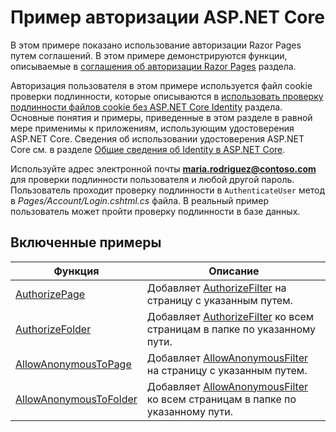 # <a name="aspnet-core-authorization-sample"></a>Пример авторизации ASP.NET Core

В этом примере показано использование авторизации Razor Pages путем соглашений. В этом примере демонстрируются функции, описываемые в [соглашения об авторизации Razor Pages](https://docs.microsoft.com/aspnet/core/security/authorization/razor-pages-authorization) раздела.

Авторизация пользователя в этом примере используется файл cookie проверки подлинности, которые описываются в [использовать проверку подлинности файлов cookie без ASP.NET Core Identity](https://docs.microsoft.com/aspnet/core/security/authentication/cookie) раздела. Основные понятия и примеры, приведенные в этом разделе в равной мере применимы к приложениям, использующим удостоверения ASP.NET Core. Сведения об использовании удостоверения ASP.NET Core см. в разделе [Общие сведения об Identity в ASP.NET Core](https://docs.microsoft.com/aspnet/core/security/authentication/identity).

Используйте адрес электронной почты **maria.rodriguez@contoso.com** для проверки подлинности пользователя и любой другой пароль. Пользователь проходит проверку подлинности в `AuthenticateUser` метод в *Pages/Account/Login.cshtml.cs* файла. В реальный пример пользователь может пройти проверку подлинности в базе данных.

## <a name="examples-in-this-sample"></a>Включенные примеры

| Функция | Описание |
| --- | --- |
| [AuthorizePage](https://docs.microsoft.com/dotnet/api/microsoft.extensions.dependencyinjection.pageconventioncollectionextensions.authorizepage) | Добавляет [AuthorizeFilter](https://docs.microsoft.com/dotnet/api/microsoft.aspnetcore.mvc.authorization.authorizefilter) на страницу с указанным путем. |
| [AuthorizeFolder](https://docs.microsoft.com/dotnet/api/microsoft.extensions.dependencyinjection.pageconventioncollectionextensions.authorizefolder) | Добавляет [AuthorizeFilter](https://docs.microsoft.com/dotnet/api/microsoft.aspnetcore.mvc.authorization.authorizefilter) ко всем страницам в папке по указанному пути. |
| [AllowAnonymousToPage](https://docs.microsoft.com/dotnet/api/microsoft.extensions.dependencyinjection.pageconventioncollectionextensions.allowanonymoustopage) | Добавляет [AllowAnonymousFilter](https://docs.microsoft.com/dotnet/api/microsoft.aspnetcore.mvc.authorization.allowanonymousfilter) на страницу с указанным путем. |
| [AllowAnonymousToFolder](https://docs.microsoft.com/dotnet/api/microsoft.extensions.dependencyinjection.pageconventioncollectionextensions.allowanonymoustofolder) | Добавляет [AllowAnonymousFilter](https://docs.microsoft.com/dotnet/api/microsoft.aspnetcore.mvc.authorization.allowanonymousfilter) ко всем страницам в папке по указанному пути. |
